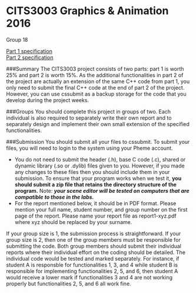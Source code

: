 # CITS3003 Graphics &amp; Animation 2016

Group 18

[Part 1 specification](http://teaching.csse.uwa.edu.au/units/CITS3003/labsheet.php?fname=project-2016-home/project-part1)  
[Part 2 specification](http://teaching.csse.uwa.edu.au/units/CITS3003/labsheet.php?fname=project-2016-home/project-part2)


###Summary
The CITS3003 project consists of two parts: part 1 is worth 25% and part 2 is worth 15%. As the additional functionalities in part 2 of the project are actually an extension of the same C++ code from part 1, you only need to submit the final C++ code at the end of part 2 of the project. However, you can use cssubmit as a backup storage for the code that you develop during the project weeks.

###Groups
You should complete this project in groups of two. Each individual is also required to separately write their own report and to separately design and implement their own small extension of the specified functionalities.

###Submission
You should submit all your files to cssubmit. To submit your files, you will need to login to the system using your Pheme account.
- You do not need to submit the header (.h), base C code (.c), shared or dynamic library (.so or .dylib) files given to you. However, if you made any changes to these files then you should include them in your submission. To ensure that your program works when we test it, **you should submit a zip file that retains the directory structure of the program.** Note: ***your scene editor will be tested on computers that are compatible to those in the labs.***
- For the report mentioned below, it should be in PDF format. Please mention your full name, student number, and group number on the first page of the report. Please name your report file as report1-xyz.pdf where xyz should be replaced by your surname.

If your group size is 1, the submission process is straightforward. If your group size is 2, then one of the group members must be responsible for submitting the code. Both group members should submit their individual reports where their individual effort on the coding should be detailed. The individual code would be tested and marked separately. For instance, if student A is responsble for functionalities 1, 3, and 4 while student B is responsible for implementing functionalities 2, 5, and 6, then student A would receive a lower mark if functionalities 3 and 4 are not working properly but functionalities 2, 5, and 6 all work fine. 
